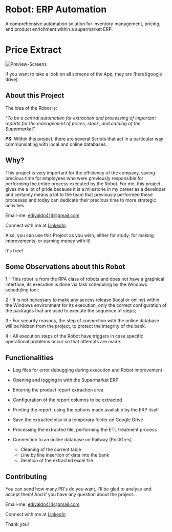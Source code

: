 # Robot: ERP Automation
 A comprehensive automation solution for inventory management, pricing, and product enrichment within a supermarket ERP.

# Price Extract

![Preview-Screens](https://gifyu.com/image/SVzy0)

If you want to take a look on all screens of the App, they are [here](google drive).

## About this Project

The idea of the Robot is:

_"To be a central automation for extraction and processing of important reports for the management of prices, stock, and catalog of the Supermarket"._

**PS:** Within this project, there are several Scripts that act in a particular way communicating with local and online databases.

<!-- **On the Media 🤩:** A [review](https://youtu.be/nu8mwGZUBFU) about this app (pt-BR 🇧🇷). (remove this part) -->

## Why?

This project is very important for the efficiency of the company, saving precious time for employees who were previously responsible for performing the entire process executed by the Robot. For me, this project gives me a lot of pride because it is a milestone in my career as a developer and certainly means a lot to the team that previously performed these processes and today can dedicate their precious time to more strategic activities.

Email-me: edivaldo414@gmail.com

Connect with me at [LinkedIn](https://www.linkedin.com/in/edivaldo-bezerra/).

Also, you can use this Project as you wish, either for study, for making improvements, or earning money with it!

It's free!

## Some Observations about this Robot

1 - This robot is from the RPA class of robots and does not have a graphical interface, its execution is done via task scheduling by the Windows scheduling tool;

2 - It is not necessary to make any access release (local or online) within the Windows environment for its execution, only the correct configuration of the packages that are used to execute the sequence of steps;

3 - For security reasons, the step of connection with the online database will be hidden from the project, to protect the integrity of the bank.

4 - All execution steps of the Robot have triggers in case specific operational problems occur so that attempts are made.

<!-- ## Installers

If you want to test the App in the Production mode, the installers are listed below:

[Android .apk installer](https://drive.google.com/file/d/1LKgdu1WDPo8eU2NVjoB92TPi4my8QP4D/view?usp=sharing)

iOS .ipa installer: Soon! -->

## Functionalities

- Log files for error debugging during execution and Robot improvement

- Opening and logging in with the Supermarket ERP

- Entering the product report extraction area

- Configuration of the report columns to be extracted

- Printing the report, using the options made available by the ERP itself

- Save the extracted xlsx in a temporary folder on Google Drive

- Processing the extracted file, performing the ETL treatment process

- Connection to an online database on Railway (PostGres)
    - Cleaning of the current table
    - Line by line insertion of data into the bank
    - Deletion of the extracted excel file

<!-- ## Getting Started

### Prerequisites

To run this project in the development mode, you'll need to have a basic environment to run a React-Native App, that can be found [here](https://facebook.github.io/react-native/docs/getting-started).

Also, you'll need to the server running locally on your machine with the mock data. You can find the server and all the instructions to start the server [here](https://github.com/steniowagner/mindcast-server).

### Installing

**Cloning the Repository**

```
$ git clone https://github.com/steniowagner/mindCast

$ cd mindCast
```

**Installing dependencies**

```
$ yarn
```

_or_

```
$ npm install
```

### Connecting the App with the Server

1 - Follow the instructions on the [mindcast-server](https://github.com/steniowagner/mindcast-server) to have the server up and running on your machine.

2 - With the server up and running, go to the [/.env.development](https://github.com/steniowagner/mindCast/blob/master/.env.development) file and edit the SERVER_URL value for the IP of your machine (you can have some issues with _localhost_ if you're running on an android physical device, but you can use localhost safely on iOS).

It should looks like this:

SERVER_URL=http://**_IP_OF_YOUR_MACHINE_**:3001/mind-cast/api/v1

*or*

SERVER_URL=http://localhost:3001/mind-cast/api/v1

### Running

With all dependencies installed and the environment properly configured, you can now run the app:

Android

```
$ react-native run-android
```

iOS

```
$ react-native run-ios
```

## Built With

- [React-Native](https://facebook.github.io/react-native/) - Build the native app using JavaScript and React
- [React-Navigation](https://reactnavigation.org/docs/en/getting-started.html) - Router
- [Redux](https://redux.js.org/) - React State Manager
- [Redux-Saga](https://redux-saga.js.org/) - Side-Effect middleware for Redux
- [Axios](https://github.com/axios/axios) - HTTP Client
- [ESlint](https://eslint.org/) - Linter
- [React-Native-Dotenv](https://github.com/zetachang/react-native-dotenv) - Configs from .env file
- [Flow](https://flow.org/) - Static Type Checker
- [Prettier](https://prettier.io/) - Code Formatter
- [Babel](https://babeljs.io/) - JavaScript Compiler
- [Reactotron](https://infinite.red/reactotron) - Inspector
- [Styled-Components](https://www.styled-components.com/) - Styles
- [React-Native-Fast-Image](https://github.com/DylanVann/react-native-fast-image) - Image Loader
- [React-Native-Linear-Gradient](https://github.com/react-native-community/react-native-linear-gradient) - Gradient Styles
- [React-Native-SplashScreen](https://github.com/crazycodeboy/react-native-splash-screen) - Splashscreen of the App
- [React-Native-Vector-Icons](https://github.com/oblador/react-native-vector-icons) - Icons
- [React-Native-Side-Menu](https://github.com/react-native-community/react-native-side-menu) - Side Menu used on Player screen
- [React-Native-Swipeout](https://github.com/dancormier/react-native-swipeout) - Swipe for edit/remove playlists and remove podcasts inside some playlist
- [React-Native-Video](https://github.com/react-native-community/react-native-video) - Consume the audio files via streaming
- [React-Native-FS](https://github.com/itinance/react-native-fs) - Handle download/undownload podcasts on file-system


## Support tools

- [Image-Resize](https://imageresize.org) - Resize the Images
- [Amazon S3](https://aws.amazon.com/pt/s3/) - Storage Service -->

## Contributing

You can send how many PR's do you want, I'll be glad to analyse and accept them! And if you have any question about the project...

Email-me: edivaldo414@gmail.com

Connect with me at [LinkedIn](https://www.linkedin.com/in/edivaldo-bezerra/)

Thank you!

<!-- ## License

This project is licensed under the MIT License - see the [LICENSE.md](https://github.com/steniowagner/mindCast/blob/master/LICENSE) file for details -->
